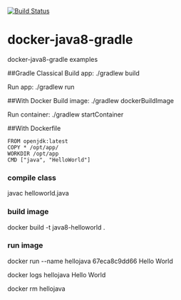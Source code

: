 [![Build Status](https://travis-ci.org/claudioaltamura/docker-java8-gradle.svg?branch=master)](https://travis-ci.org/claudioaltamura/docker-java8-gradle)

# docker-java8-gradle
docker-java8-gradle examples

##Gradle
Classical
Build app: ./gradlew build

Run app: ./gradlew run

##With Docker
Build image: ./gradlew dockerBuildImage

Run container: ./gradlew startContainer

##With Dockerfile

	FROM openjdk:latest
	COPY * /opt/app/
	WORKDIR /opt/app
	CMD ["java", "HelloWorld"]

### compile class
javac helloworld.java

### build image
docker build -t java8-helloworld .

### run image
docker run --name hellojava 67eca8c9dd66 
Hello World

docker logs hellojava
Hello World

docker rm hellojava
